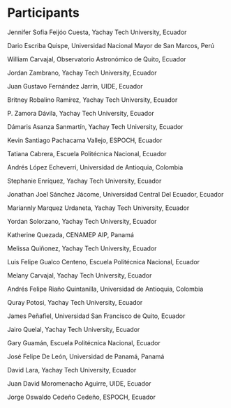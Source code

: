 # Participants

Jennifer Sofia Feijóo Cuesta, Yachay Tech University, Ecuador

Dario Escriba Quispe, Universidad Nacional Mayor de San Marcos, Perú

William Carvajal, Observatorio Astronómico de Quito, Ecuador

Jordan Zambrano, Yachay Tech University, Ecuador

Juan Gustavo Fernández Jarrín, UIDE, Ecuador

Britney Robalino Ramírez, Yachay Tech University, Ecuador

P. Zamora Dávila, Yachay Tech University, Ecuador

Dámaris Asanza Sanmartín, Yachay Tech University, Ecuador

Kevin Santiago Pachacama Vallejo, ESPOCH, Ecuador

Tatiana Cabrera, Escuela Politécnica Nacional, Ecuador

Andrés López Echeverri, Universidad de Antioquia, Colombia

Stephanie Enríquez, Yachay Tech University, Ecuador

Jonathan Joel Sánchez Jácome, Universidad Central Del Ecuador, Ecuador

Mariannly Marquez Urdaneta, Yachay Tech University, Ecuador

Yordan Solorzano, Yachay Tech University, Ecuador

Katherine Quezada, CENAMEP AIP, Panamá

Melissa Quiñonez, Yachay Tech University, Ecuador

Luis Felipe Gualco Centeno, Escuela Politécnica Nacional, Ecuador

Melany Carvajal, Yachay Tech University, Ecuador

Andrés Felipe Riaño Quintanilla, Universidad de Antioquia, Colombia

Quray Potosi, Yachay Tech University, Ecuador

James Peñafiel, Universidad San Francisco de Quito, Ecuador

Jairo Quelal, Yachay Tech University, Ecuador

Gary Guamán, Escuela Politécnica Nacional, Ecuador

José Felipe De León, Universidad de Panamá, Panamá

David Lara, Yachay Tech University, Ecuador

Juan David Moromenacho Aguirre, UIDE, Ecuador

Jorge Oswaldo Cedeño Cedeño, ESPOCH, Ecuador
